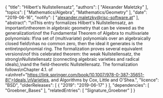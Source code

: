 {
    "title": "Hilbert's Nullstellensatz",
    "authors": [
        "Alexander Maletzky"
    ],
    "topics": [
        "Mathematics/Algebra",
        "Mathematics/Geometry"
    ],
    "date": "2019-06-16",
    "notify": [
        "alexander.maletzky@risc-software.at"
    ],
    "abstract": "\nThis entry formalizes Hilbert's Nullstellensatz, an important\ntheorem in algebraic geometry that can be viewed as the generalization\nof the Fundamental Theorem of Algebra to multivariate polynomials: If\na set of (multivariate) polynomials over an algebraically closed field\nhas no common zero, then the ideal it generates is the entire\npolynomial ring. The formalization proves several equivalent versions\nof this celebrated theorem: the weak Nullstellensatz, the strong\nNullstellensatz (connecting algebraic varieties and radical ideals),\nand the field-theoretic Nullstellensatz. The formalization follows\nChapter 4.1. of <a\nhref=\"https://link.springer.com/book/10.1007/978-0-387-35651-8\">Ideals,\nVarieties, and Algorithms</a> by Cox, Little and O'Shea.",
    "licence": "BSD",
    "olderReleases": [
        {
            "2019": "2019-06-17"
        }
    ],
    "dependencies": [
        "Groebner_Bases"
    ],
    "relatedEntries": [
        "Signature_Groebner"
    ]
}